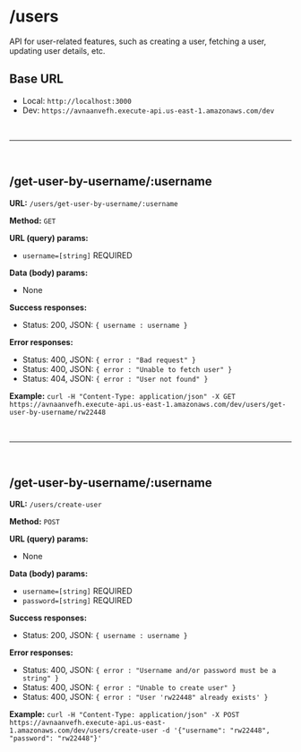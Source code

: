 # /users

API for user-related features, such as creating a user, fetching a user, updating user details, etc.

## Base URL

- Local: `http://localhost:3000`
- Dev: `https://avnaanvefh.execute-api.us-east-1.amazonaws.com/dev`

<br /><hr /><br />

## /get-user-by-username/:username

**URL:** `/users/get-user-by-username/:username`

**Method:** `GET`

**URL (query) params:**

- `username=[string]` REQUIRED

**Data (body) params:**

- None

**Success responses:**

- Status: 200, JSON: `{ username : username }`

**Error responses:**

- Status: 400, JSON: `{ error : "Bad request" }`
- Status: 400, JSON: `{ error : "Unable to fetch user" }`
- Status: 404, JSON: `{ error : "User not found" }`

**Example:** `curl -H "Content-Type: application/json" -X GET https://avnaanvefh.execute-api.us-east-1.amazonaws.com/dev/users/get-user-by-username/rw22448`

<br /><hr /><br />

## /get-user-by-username/:username

**URL:** `/users/create-user`

**Method:** `POST`

**URL (query) params:**

- None

**Data (body) params:**

- `username=[string]` REQUIRED
- `password=[string]` REQUIRED

**Success responses:**

- Status: 200, JSON: `{ username : username }`

**Error responses:**

- Status: 400, JSON: `{ error : "Username and/or password must be a string" }`
- Status: 400, JSON: `{ error : "Unable to create user" }`
- Status: 400, JSON: `{ error : "User 'rw22448" already exists' }`

**Example:** `curl -H "Content-Type: application/json" -X POST https://avnaanvefh.execute-api.us-east-1.amazonaws.com/dev/users/create-user -d '{"username": "rw22448", "password": "rw22448"}'`
